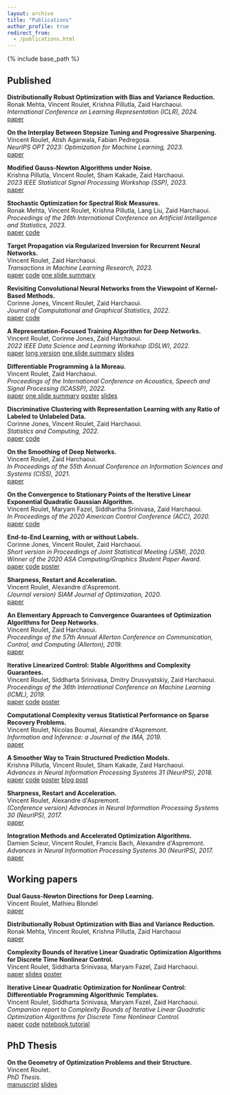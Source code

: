 ```yaml
---
layout: archive
title: "Publications"
author_profile: true
redirect_from:
  - /publications.html
---
```


{% include base_path %}

## Published

**Distributionally Robust Optimization with Bias and Variance Reduction.**  
Ronak Mehta, Vincent Roulet, Krishna Pillutla, Zaid Harchaoui.  
*International Conference on Learning Representation (ICLR), 2024.*  
[paper](https://openreview.net/pdf?id=TTrzgEZt9s)

**On the Interplay Between Stepsize Tuning and Progressive Sharpening.**  
Vincent Roulet, Atish Agarwala, Fabian Pedregosa.  
*NeurIPS OPT 2023: Optimization for Machine Learning, 2023.*  
[paper](https://openreview.net/pdf?id=jX7n3TWT0T)

**Modified Gauss-Newton Algorithms under Noise.**  
Krishna Pillutla, Vincent Roulet, Sham Kakade, Zaid Harchaoui.    
*2023 IEEE Statistical Signal Processing Workshop (SSP), 2023.*  
[paper](https://krishnap25.github.io/papers/prox_linear.pdf)

**Stochastic Optimization for Spectral Risk Measures.**  
Ronak Mehta, Vincent Roulet, Krishna Pillutla, Lang Liu, Zaid Harchaoui.  
*Proceedings of the 26th International Conference on Artificial Intelligence and Statistics, 2023.*  
[paper](https://proceedings.mlr.press/v206/mehta23b/mehta23b.pdf)
[code](https://github.com/ronakdm/lerm)

**Target Propagation via Regularized Inversion for Recurrent Neural Networks.**  
Vincent Roulet, Zaid Harchaoui.  
*Transactions in Machine Learning Research, 2023.*  
[paper](https://openreview.net/forum?id=vxyjTUPV24)
[code](https://github.com/vroulet/tpri)
[one slide summary](/files/target_prop_brief.pdf)

**Revisiting Convolutional Neural Networks from the Viewpoint of Kernel-Based Methods.**  
Corinne Jones, Vincent Roulet, Zaid Harchaoui.  
*Journal of Computational and Graphical Statistics, 2022.*  
[paper](https://www.tandfonline.com/doi/abs/10.1080/10618600.2022.2163649?journalCode=ucgs20)
[code](https://github.com/cjones6/yesweckn)

**A Representation-Focused Training Algorithm for Deep Networks.**  
Vincent Roulet, Corinne Jones, Zaid Harchaoui.  
*2022 IEEE Data Science and Learning Workshop (DSLW), 2022.*  
[paper](https://ieeexplore.ieee.org/document/9820431) [long version](/files/ulr.pdf) [one slide summary](/files/ulr_brief.pdf) [slides](/files/ulr_talk.pdf)  

**Differentiable Programming à la Moreau.**  
Vincent Roulet, Zaid Harchaoui.  
*Proceedings of the International Conference on Acoustics, Speech and Signal Processing (ICASSP), 2022.*  
[paper](https://ieeexplore.ieee.org/document/9746423) [one slide summary](/files/moreau_bp_brief.pdf) [poster](/files/moreau_bp_poster.pdf) [slides](/files/moreau_bp_talk.pdf)  

**Discriminative Clustering with Representation Learning with any Ratio of Labeled to Unlabeled Data.**  
Corinne Jones, Vincent Roulet, Zaid Harchaoui.  
*Statistics and Computing, 2022.*  
[paper](https://link.springer.com/article/10.1007/s11222-021-10067-x)
[code](https://github.com/cjones6/xsdc)

**On the Smoothing of Deep Networks.**  
Vincent Roulet, Zaid Harchaoui.  
*In Proceedings of the 55th Annual Conference on Information Sciences and Systems (CISS), 2021.*  
[paper](https://ieeexplore.ieee.org/document/9400285)  

**On the Convergence to Stationary Points of the Iterative Linear Exponential Quadratic Gaussian Algorithm.**  
Vincent Roulet, Maryam Fazel, Siddhartha Srinivasa, Zaid Harchaoui.  
*In Proceedings of the 2020 American Control Conference (ACC), 2020.*  
[paper](https://arxiv.org/abs/1910.08221)
[code](https://github.com/vroulet/ilqc)

**End-to-End Learning, with or without Labels.**  
Corinne Jones, Vincent Roulet, Zaid Harchaoui.  
*Short version in Proceedings of Joint Statistical Meeting (JSM), 2020.*  
*Winner of the 2020 ASA Computing/Graphics Student Paper Award.*  
[paper](https://arxiv.org/pdf/1912.12979.pdf)
[code](https://github.com/cjones6/xsdc)
[poster](https://sites.stat.washington.edu/people/cjones6/research/xsdc_poster.pdf)

**Sharpness, Restart and Acceleration.**  
Vincent Roulet, Alexandre d'Aspremont.  
*(Journal version) SIAM Journal of Optimization, 2020.*  
[paper](https://epubs.siam.org/doi/pdf/10.1137/18M1224568)

**An Elementary Approach to Convergence Guarantees of Optimization Algorithms for Deep Networks.**  
Vincent Roulet, Zaid Harchaoui.  
*Proceedings of the 57th Annual Allerton Conference on Communication, Control, and Computing (Allerton), 2019.*  
[paper](https://proceedings.allerton.csl.illinois.edu/media/files/0087.pdf)

**Iterative Linearized Control: Stable Algorithms and Complexity Guarantees.**  
Vincent Roulet, Siddharta Srinivasa, Dmitry Drusvyatskiy, Zaid Harchaoui.  
*Proceedings of the 36th International Conference on Machine Learning (ICML), 2019.*  
[paper](http://proceedings.mlr.press/v97/roulet19a.html)
[code](https://github.com/vroulet/ilqc)
[poster](/files/reg_ctrl_poster.pdf)

**Computational Complexity versus Statistical Performance on Sparse Recovery Problems.**  
Vincent Roulet, Nicolas Boumal, Alexandre d'Aspremont.  
*Information and Inference: a Journal of the IMA, 2019.*  
[paper](https://academic.oup.com/imaiai/advance-article/doi/10.1093/imaiai/iay020/5288445)

**A Smoother Way to Train Structured Prediction Models.**  
Krishna Pillutla, Vincent Roulet, Sham Kakade, Zaid Harchaoui.  
*Advances in Neural Information Processing Systems 31 (NeurIPS), 2018.*  
[paper](http://papers.nips.cc/paper/7726-a-smoother-way-to-train-structured-prediction-models)
[code](https://github.com/krishnap25/casimir)
[poster](https://krishnap25.github.io/papers/2018_neurips_smoother_poster.pdf)
[blog post](http://ads-institute.uw.edu//blog/2018/12/17/deep-struct-pred/)

**Sharpness, Restart and Acceleration.**  
Vincent Roulet, Alexandre d'Aspremont.  
*(Conference version) Advances in Neural Information Processing Systems 30 (NeurIPS), 2017.*  
[paper](https://papers.nips.cc/paper/6712-sharpness-restart-and-acceleration)

**Integration Methods and Accelerated Optimization Algorithms.**  
Damien Scieur, Vincent Roulet, Francis Bach, Alexandre d'Aspremont.  
*Advances in Neural Information Processing Systems 30 (NeurIPS), 2017.*  
[paper](https://papers.nips.cc/paper/6711-integration-methods-and-optimization-algorithms)


## Working papers

**Dual Gauss-Newton Directions for Deep Learning.**  
Vincent Roulet, Mathieu Blondel  
[paper](https://arxiv.org/pdf/2308.08886.pdf)

**Distributionally Robust Optimization with Bias and Variance Reduction.**  
Ronak Mehta, Vincent Roulet, Krishna Pillutla, Zaid Harchaoui  
[paper](https://arxiv.org/pdf/2310.13863.pdf)

**Complexity Bounds of Iterative Linear Quadratic Optimization Algorithms for Discrete Time Nonlinear Control.**  
Vincent Roulet, Siddharta Srinivasa, Maryam Fazel, Zaid Harchaoui.  
[paper](https://arxiv.org/abs/2204.02322)
[slides](/files/ilqc_long.pdf)
[poster](/files/ilqc_iccopt_poster.pdf)

**Iterative Linear Quadratic Optimization for Nonlinear Control: Differentiable Programming Algorithmic Templates.**  
Vincent Roulet, Siddharta Srinivasa, Maryam Fazel, Zaid Harchaoui.  
*Companion report to Complexity Bounds of Iterative Linear Quadratic Optimization Algorithms for Discrete Time Nonlinear Control.*  
[paper](https://arxiv.org/abs/2207.06362)
[code](https://github.com/vroulet/ilqc)
[notebook tutorial](https://github.com/vroulet/ilqc/blob/master/ilqc.ipynb)


## PhD Thesis  
**On the Geometry of Optimization Problems and their Structure.**  
Vincent Roulet.  
*PhD Thesis.*  
[manuscript](https://tel.archives-ouvertes.fr/tel-01717933)
[slides](/files/PhD_defense_VRoulet.pdf)
